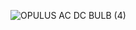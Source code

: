 ![OPULUS AC DC BULB (4)](https://github.com/user-attachments/assets/cbe58377-956b-4222-89a9-e71eb14c6442)
